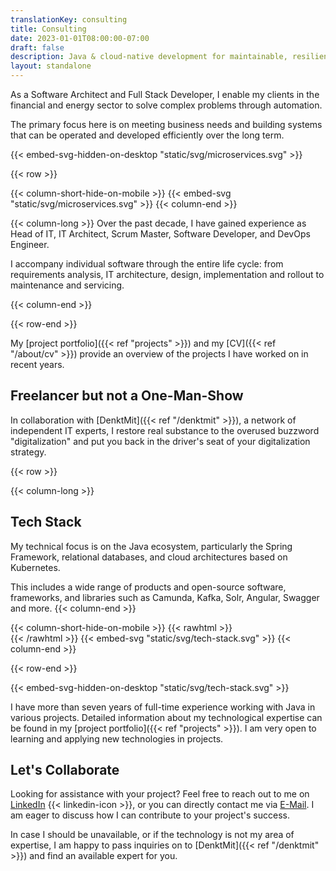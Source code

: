 ```yaml
---
translationKey: consulting
title: Consulting
date: 2023-01-01T08:00:00-07:00
draft: false
description: Java & cloud-native development for maintainable, resilient and scalable software. View the project portfolio here.
layout: standalone
---
```


As a Software Architect and Full Stack Developer, I enable my clients in the financial and energy sector to solve 
complex problems through automation.

The primary focus here is on meeting business needs and building systems that can be operated and developed efficiently
over the long term.

{{< embed-svg-hidden-on-desktop "static/svg/microservices.svg" >}}

{{< row >}}

{{< column-short-hide-on-mobile >}}
{{< embed-svg "static/svg/microservices.svg" >}}
{{< column-end >}}

{{< column-long >}}
Over the past decade, I have gained experience as Head of IT, IT Architect, Scrum Master, Software Developer, and DevOps
Engineer.

I accompany individual software through the entire life cycle: from requirements analysis, IT architecture, design,
implementation and rollout to maintenance and servicing.

{{< column-end >}}

{{< row-end >}}

My [project portfolio]({{< ref "projects" >}}) and my [CV]({{< ref "/about/cv" >}}) provide an overview of the projects
I have worked on in recent years.

## Freelancer but not a One-Man-Show

In collaboration with [DenktMit]({{< ref "/denktmit" >}}), a network of independent IT experts, I restore real substance
to the overused buzzword "digitalization" and put you back in the driver's seat of your digitalization strategy.

{{< row >}}

{{< column-long >}}

## Tech Stack

My technical focus is on the Java ecosystem, particularly the Spring Framework, relational databases, and cloud
architectures based on Kubernetes.

This includes a wide range of products and open-source software, frameworks, and libraries such as Camunda, Kafka, Solr,
Angular, Swagger and more.
{{< column-end >}}

{{< column-short-hide-on-mobile >}}
{{< rawhtml >}} <br>{{< /rawhtml >}}
{{< embed-svg "static/svg/tech-stack.svg" >}}
{{< column-end >}}

{{< row-end >}}

{{< embed-svg-hidden-on-desktop "static/svg/tech-stack.svg" >}}

I have more than seven years of full-time experience working with Java in various projects. Detailed information about my
technological expertise can be found in my [project portfolio]({{< ref "projects" >}}). I am very open to learning and
applying new technologies in projects.

## Let's Collaborate

Looking for assistance with your project? Feel free to reach out to me
on [LinkedIn](https://www.linkedin.com/in/dmalolepszy) {{< linkedin-icon >}}, or you can directly contact me
via [E-Mail](mailto:kontakt@dmalo.de). I am eager to discuss how I can contribute to your project's success.

In case I should be unavailable, or if the technology is not my area of expertise, I am happy to pass inquiries on
to [DenktMit]({{< ref "/denktmit" >}}) and find an available expert for you.
